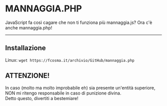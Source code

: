 # MANNAGGIA.PHP
JavaScript fa così cagare che non ti funziona più mannaggia.js? Ora c'è anche mannaggia.php!
***
## Installazione
Linux: `wget https://fcosma.it/archivio/GitHub/mannaggia.php`

## ATTENZIONE!
In caso (molto ma molto improbabile eh) sia presente un'entità superiore, NON mi ritengo responsabile
in caso di punizione divina.<br>
Detto questo, divertiti a bestemiare!
